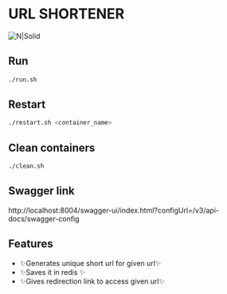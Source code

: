 # URL SHORTENER

![N|Solid](https://smsmagic-13d6c.kxcdn.com/wp-content/uploads/2021/01/Shorten-URL-1024x635.png)

## Run
```sh
./run.sh
```
## Restart
```sh
./restart.sh <container_name>
```

## Clean containers
```sh
./clean.sh
```

## Swagger link
http://localhost:8004/swagger-ui/index.html?configUrl=/v3/api-docs/swagger-config

## Features

- ✨Generates unique short url for given url✨
- ✨Saves it in redis ✨
- ✨Gives redirection link to access given url✨
